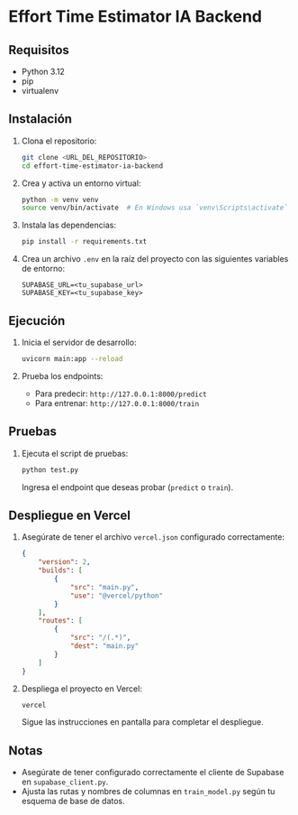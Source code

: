 # Effort Time Estimator IA Backend

## Requisitos

- Python 3.12
- pip
- virtualenv

## Instalación

1. Clona el repositorio:

    ```bash
    git clone <URL_DEL_REPOSITORIO>
    cd effort-time-estimator-ia-backend
    ```

2. Crea y activa un entorno virtual:

    ```bash
    python -m venv venv
    source venv/bin/activate  # En Windows usa `venv\Scripts\activate`
    ```

3. Instala las dependencias:

    ```bash
    pip install -r requirements.txt
    ```

4. Crea un archivo `.env` en la raíz del proyecto con las siguientes variables de entorno:

    ```plaintext
    SUPABASE_URL=<tu_supabase_url>
    SUPABASE_KEY=<tu_supabase_key>
    ```

## Ejecución

1. Inicia el servidor de desarrollo:

    ```bash
    uvicorn main:app --reload
    ```

2. Prueba los endpoints:

    - Para predecir: `http://127.0.0.1:8000/predict`
    - Para entrenar: `http://127.0.0.1:8000/train`

## Pruebas

1. Ejecuta el script de pruebas:

    ```bash
    python test.py
    ```

    Ingresa el endpoint que deseas probar (`predict` o `train`).

## Despliegue en Vercel

1. Asegúrate de tener el archivo `vercel.json` configurado correctamente:

    ```json
    {
        "version": 2,
        "builds": [
            {
                "src": "main.py",
                "use": "@vercel/python"
            }
        ],
        "routes": [
            {
                "src": "/(.*)",
                "dest": "main.py"
            }
        ]
    }
    ```

2. Despliega el proyecto en Vercel:

    ```bash
    vercel
    ```

    Sigue las instrucciones en pantalla para completar el despliegue.

## Notas

- Asegúrate de tener configurado correctamente el cliente de Supabase en `supabase_client.py`.
- Ajusta las rutas y nombres de columnas en `train_model.py` según tu esquema de base de datos.
